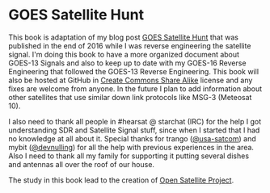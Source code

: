 # GOES Satellite Hunt

This book is adaptation of my blog post [GOES Satellite Hunt](http://www.teske.net.br/lucas/2016/10/goes-satellite-hunt-part-1-antenna-system/) that was published in the end of 2016 while I was reverse engineering the satellite signal. I'm doing this book to have a more organized document about GOES-13 Signals and also to keep up to date with my GOES-16 Reverse Engineering that followed the GOES-13 Reverse Engineering. This book will also be hosted at GitHub in [Create Commons Share Alike](https://creativecommons.org/licenses/by-sa/2.5/br/) license and any fixes are welcome from anyone. In the future I plan to add information about other satellites that use similar down link protocols like MSG-3 \(Meteosat 10\).

I also need to thank all people in \#hearsat @ starchat \(IRC\) for the help I got understanding SDR and Satellite Signal stuff, since when I started that I had no knowledge at all about it. Special thanks for trango \([@usa-satcom](https://twitter.com/usa_satcom)\) and mybit \([@devnulling](https://twitter.com/devnulling)\) for all the help with previous experiences in the area. Also I need to thank all my family for supporting it putting several dishes and antennas all over the roof of our house.

The study in this book lead to the creation of [Open Satellite Project](https://github.com/opensatelliteproject).

